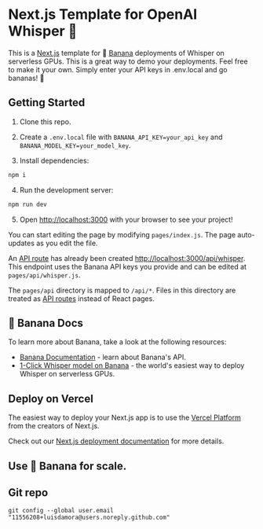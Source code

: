 # Next.js Template for OpenAI Whisper 🤫

This is a [Next.js](https://nextjs.org/) template for  🍌 [Banana](https://www.banana.dev/) deployments of Whisper on serverless GPUs. This is a great way to demo your deployments. Feel free to make it your own. Simply enter your API keys in .env.local and go bananas! 🎉

## Getting Started

1. Clone this repo.

2. Create a `.env.local` file with `BANANA_API_KEY=your_api_key` and `BANANA_MODEL_KEY=your_model_key`.

3. Install dependencies:

```bash
npm i
```

4. Run the development server:

```bash
npm run dev
```

5. Open [http://localhost:3000](http://localhost:3000) with your browser to see your project!

You can start editing the page by modifying `pages/index.js`. The page auto-updates as you edit the file.

An [API route](https://nextjs.org/docs/api-routes/introduction) has already been created [http://localhost:3000/api/whisper](http://localhost:3000/api/whisper). This endpoint uses the Banana API keys you provide and can be edited at `pages/api/whisper.js`.

The `pages/api` directory is mapped to `/api/*`. Files in this directory are treated as [API routes](https://nextjs.org/docs/api-routes/introduction) instead of React pages.

## 🍌 Banana Docs

To learn more about Banana, take a look at the following resources:

- [Banana Documentation](https://www.banana.dev/docs) - learn about Banana's API.
- [1-Click Whisper model on Banana](https://www.banana.dev/deploy-whisper) - the world's easiest way to deploy Whisper on serverless GPUs.

## Deploy on Vercel

The easiest way to deploy your Next.js app is to use the [Vercel Platform](https://vercel.com/new?utm_medium=default-template&filter=next.js&utm_source=create-next-app&utm_campaign=create-next-app-readme) from the creators of Next.js.

Check out our [Next.js deployment documentation](https://nextjs.org/docs/deployment) for more details.

## Use 🍌 Banana for scale.


## Git repo

```shell
git config --global user.email "11556208+luisdamora@users.noreply.github.com"
```
